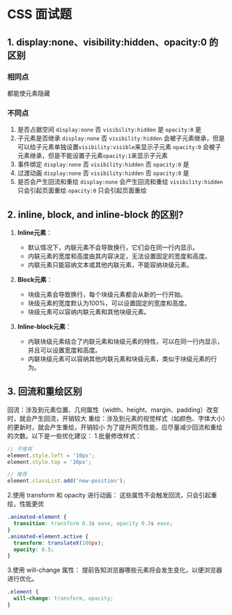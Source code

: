 # CSS 面试题


## 1. display:none、visibility:hidden、opacity:0 的区别

### 相同点
都能使元素隐藏

### 不同点
1. 是否占据空间
`display:none` 否
`visibility:hidden` 是
`opacity:0` 是
2. 子元素是否继承
`display:none` 否
`visibility:hidden` 会被子元素继承，但是可以给子元素单独设置`visibility:visible`来显示子元素
`opacity:0` 会被子元素继承，但是不能设置子元素`opacity:1`来显示子元素
3. 事件绑定
`display:none` 否
`visibility:hidden` 否
`opacity:0` 是
4. 过渡动画
`display:none` 否
`visibility:hidden` 否
`opacity:0` 是
5. 是否会产生回流和重绘
`display:none` 会产生回流和重绘
`visibility:hidden` 只会引起页面重绘
`opacity:0` 只会引起页面重绘

## 2. inline, block, and inline-block 的区别?
1. **Inline元素**： 
   - 默认情况下，内联元素不会导致换行，它们会在同一行内显示。 
   - 内联元素的宽度和高度由其内容决定，无法设置固定的宽度和高度。 
   - 内联元素只能容纳文本或其他内联元素，不能容纳块级元素。 
 
2. **Block元素**： 
   - 块级元素会导致换行，每个块级元素都会从新的一行开始。 
   - 块级元素的宽度默认为100%，可以设置固定的宽度和高度。 
   - 块级元素可以容纳内联元素和其他块级元素。 
 
3. **Inline-block元素**： 
   - 内联块级元素结合了内联元素和块级元素的特性，可以在同一行内显示，并且可以设置宽度和高度。 
   - 内联块级元素可以容纳其他内联元素和块级元素，类似于块级元素的行为。  

## 3. 回流和重绘区别
回流：涉及到元素位置、几何属性（width、height、margin、padding）改变时，就会产生回流，开销较大
重绘：涉及到元素的视觉样式（如颜色、字体大小）的更新时，就会产生重绘，开销较小
为了提升网页性能，应尽量减少回流和重绘的次数。以下是一些优化建议：
1.​批量修改样式：
```js
// 不推荐
element.style.left = '10px';
element.style.top = '20px';

// 推荐
element.classList.add('new-position');
```

2.使用 transform 和 opacity 进行动画：
这些属性不会触发回流，只会引起重绘，性能更优
```css
.animated-element {
  transition: transform 0.3s ease, opacity 0.3s ease;
}
.animated-element.active {
  transform: translateX(100px);
  opacity: 0.5;
}
```

3.使用 will-change 属性：
提前告知浏览器哪些元素将会发生变化，以便浏览器进行优化。
```css
.element {
  will-change: transform, opacity;
}
```

